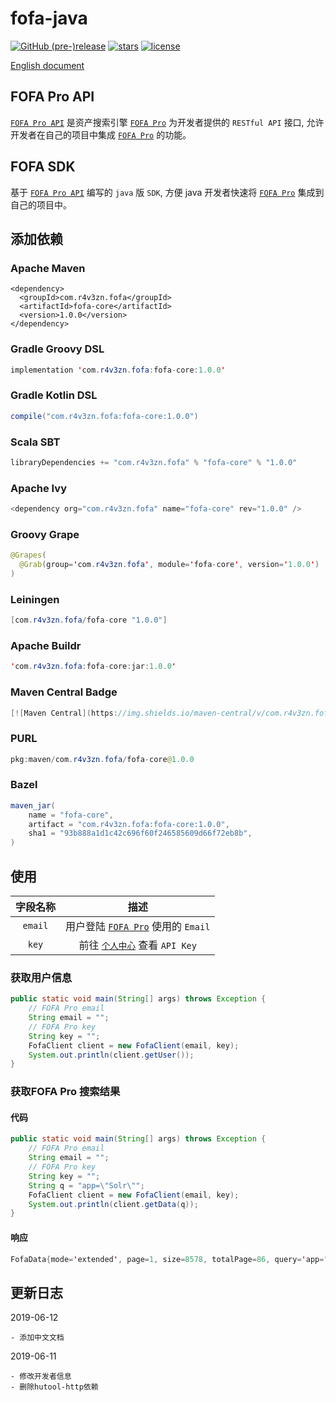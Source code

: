 # fofa-java
[![GitHub (pre-)release](https://img.shields.io/github/release/0nise/fofa-java/all.svg)](https://github.com/0nise/fofa-java/releases)
[![stars](https://img.shields.io/github/stars/0nise/fofa-java.svg)](https://github.com/0nise/fofa-java/stargazers)
[![license](https://img.shields.io/github/license/0nise/fofa-java.svg)](https://github.com/0nise/fofa-java/blob/master/LICENSE)

[English document](https://github.com/0nise/fofa-java/blob/master/README.md)

## FOFA Pro API
[`FOFA Pro API`](https://fofa.so/api) 是资产搜索引擎 [`FOFA Pro`](https://fofa.so) 为开发者提供的 `RESTful API` 接口, 允许开发者在自己的项目中集成 [`FOFA Pro`](https://fofa.so) 的功能。
## FOFA SDK
基于 [`FOFA Pro API`](https://fofa.so/api) 编写的 `java` 版 `SDK`, 方便 java 开发者快速将 [`FOFA Pro`](https://fofa.so) 集成到自己的项目中。
## 添加依赖
### Apache Maven
```
<dependency>
  <groupId>com.r4v3zn.fofa</groupId>
  <artifactId>fofa-core</artifactId>
  <version>1.0.0</version>
</dependency>
```
### Gradle Groovy DSL
```java
implementation 'com.r4v3zn.fofa:fofa-core:1.0.0'
```
### Gradle Kotlin DSL
```java
compile("com.r4v3zn.fofa:fofa-core:1.0.0")
```
### Scala SBT
```java
libraryDependencies += "com.r4v3zn.fofa" % "fofa-core" % "1.0.0"
```
### Apache Ivy
```java
<dependency org="com.r4v3zn.fofa" name="fofa-core" rev="1.0.0" />
```
### Groovy Grape
```java
@Grapes(
  @Grab(group='com.r4v3zn.fofa', module='fofa-core', version='1.0.0')
)
```
### Leiningen
```java
[com.r4v3zn.fofa/fofa-core "1.0.0"]
```
### Apache Buildr
```java
'com.r4v3zn.fofa:fofa-core:jar:1.0.0'
```
### Maven Central Badge
```java
[![Maven Central](https://img.shields.io/maven-central/v/com.r4v3zn.fofa/fofa-core.svg?label=Maven%20Central)](https://search.maven.org/search?q=g:%22com.r4v3zn.fofa%22%20AND%20a:%22fofa-core%22)
```
### PURL
```java
pkg:maven/com.r4v3zn.fofa/fofa-core@1.0.0
```
### Bazel
```java
maven_jar(
    name = "fofa-core",
    artifact = "com.r4v3zn.fofa:fofa-core:1.0.0",
    sha1 = "93b888a1d1c42c696f60f246585609d66f72eb8b",
)
```

## 使用

|字段名称|描述|
|:---------:|:-----------------:|
| `email` |用户登陆 [`FOFA Pro`](https://fofa.so) 使用的 `Email`|
|`key`| 前往 [`个人中心`](https://fofa.so/user/users/info) 查看 `API Key`|

### 获取用户信息

```java
public static void main(String[] args) throws Exception {
    // FOFA Pro email
    String email = "";
    // FOFA Pro key
    String key = "";
    FofaClient client = new FofaClient(email, key);
    System.out.println(client.getUser());
}
```

### 获取FOFA Pro 搜索结果

#### 代码

```java
public static void main(String[] args) throws Exception {
    // FOFA Pro email
    String email = "";
    // FOFA Pro key
    String key = "";
    String q = "app=\"Solr\"";
    FofaClient client = new FofaClient(email, key);
    System.out.println(client.getData(q));
}
```

#### 响应

```java
FofaData{mode='extended', page=1, size=8578, totalPage=86, query='app="Solr"', results=[52.204.201.10:8080, 39.106.133.253:8081, 168.61.45.247:3000, 185.145.32.101:9090, 47.92.153.193:8083, https://54.177.198.16:9443, https://46.137.115.176, 109.202.145.150:9090, 18.229.36.175, https://52.65.18.222, 94.103.24.81, 128.119.168.198:8080, 45.56.107.121:8090, 159.65.33.96:8080, 165.28.246.132, 34.205.15.100:8080, 3.89.155.86, 101.200.142.15:8099, 45.56.91.166:8090, 107.21.102.229, 89.28.161.145:8083, 35.165.137.220, 162.243.2.73:32768, 3.82.255.95:8080, 52.22.6.26, 96.126.97.74:8090, https://solr.swoonery.com, 63.34.225.181:8083, 18.223.238.90:7777, 167.99.252.65:8081, 18.232.114.197, 96.126.104.116:8090, 52.17.255.254, 101.201.145.141:8888, 13.228.98.189, 52.66.197.212:8081, 34.226.45.218:9443, 36.111.196.193:8082, 52.80.87.182, 97.107.133.44:8090, 173.255.217.135:8080, 34.199.97.120:8081, 52.17.131.156, https://13.55.200.182:443, 23.23.104.210, 54.68.95.160, https://54.77.13.29:8082, 66.175.209.109:8090, 52.200.107.211:8080, 104.130.124.46:7777, 192.231.177.172:8090, 54.221.155.2, 203.135.191.199:8080, 218.93.127.8:9080, 101.251.241.194:8081, 115.79.204.120:8888, 39.106.23.13:8180, https://52.16.231.131:8080, 52.5.53.165:8080, 39.106.180.220:8180, 52.67.86.138, https://52.26.130.143, 52.37.105.68, 23.239.19.16:8090, 52.58.193.2, 168.218.15.134, 52.44.108.125:9443, 76.210.250.82:32768, 52.71.163.53, 92.243.20.10:8080, 157.249.39.129, www.marineparts.us:8983, 185.135.12.139:8080, 123.207.239.114:8082, 66.175.209.253:8090, 66.175.209.38:8090, 173.255.223.210:8090, 14.29.118.239:20000, 70.142.24.61:8080, 3.87.173.6:8001, 47.107.106.243:20000, 101.201.117.191, 118.190.215.162, 116.203.141.150:8080, 58.250.149.11:8085, 3.88.123.255, 173.255.216.58:8090, 14.139.13.78:8080, 54.149.94.198, 142.93.183.248:8082, 216.47.157.209:8090, 202.202.240.113:7777, 198.101.238.25:8080, 52.66.72.8:8888, 92.243.20.10:8081, 23.239.23.20:8090, 39.107.94.23:8888, 79.137.82.228:8083, 120.55.191.189:8010, 52.21.16.23:8080]}
```

## 更新日志

2019-06-12

    - 添加中文文档

2019-06-11

    - 修改开发者信息
    - 删除hutool-http依赖
